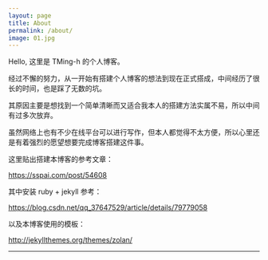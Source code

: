 ```yaml
---
layout: page
title: About
permalink: /about/
image: 01.jpg
---
```


Hello, 这里是 TMing-h 的个人博客。


经过不懈的努力，从一开始有搭建个人博客的想法到现在正式搭成，中间经历了很长的时间，也是踩了无数的坑。

其原因主要是想找到一个简单清晰而又适合我本人的搭建方法实属不易，所以中间有过多次放弃。

虽然网络上也有不少在线平台可以进行写作，但本人都觉得不太方便，所以心里还是有着强烈的愿望想要完成博客搭建这件事。

这里贴出搭建本博客的参考文章：

https://sspai.com/post/54608

其中安装 ruby + jekyll 参考：

https://blog.csdn.net/qq_37647529/article/details/79779058

以及本博客使用的模板：

http://jekyllthemes.org/themes/zolan/

***
